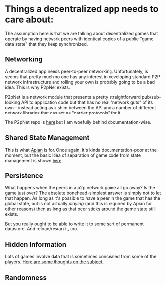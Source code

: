
# Things a decentralized app needs to care about:

The assumption here is that we are talking about decentralized games that operate by having network peers with identical copies of a public "game data state" that they keep synchronized.

## Networking

A decentralized app needs peer-to-peer networking. Unfortunately, is seems that pretty much no one has any interest in developing standard P2P network infrastructure and rolling your own is probably going to be a bad idea. This is why P2pNet exists.

P2pNet is a network module that presents a pretty straightforward pub/sub-looking API to application code but that has no real "network guts" of its own - instead acting as a shim between the API and a number of different network libraries that can act as "carrier protocols" for it.

The P2pNet repo is [here](https://github.com/Apian-Framework/P2pNet) but I am woefully behind documentation-wise.

## Shared State Management

This is what [Apian](https://github.com/Apian-Framework/Apian.Net) is for. Once again, it's kinda documentation-poor at the moment, but the basic idea of separation of game code from state management is shown [here](http://apian-framework.com/arch-explainer.html)

## Persistence

What happens when the peers in a p2p network game all go away? Is the game just over? The absolute bonehead-simplest answer is simply not to let that happen. As long as it's possible to have a peer in the game that has the global state, but is not actually _playing_ (and this is required by Apian for other reasons) then as long as that peer sticks around the game state still exists.

But you really ought to be able to write it to some sort of permanent datastore. And reload/restart it, too.

## Hidden Information

Lots of games involve data that is sometimes concealed from some of the players. [Here are some thoughts on the subject.](./HiddenData.md)


## Randomness




